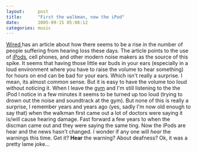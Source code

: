 ```yaml
---
layout:     post
title:      "First the walkman, now the iPod"
date:       2005-09-15 05:08:12
categories: music
---
```

[Wired ](http://www.wired.com/news/technology/0,1282,68844,00.html) has an article about how there seems to be a rise in the number of people suffering from hearing loss these days. The article points to the use of [iPods](http://apple.com/ipod), cell phones, and other modern noise makers as the source of this spike. It seems that having those little ear buds in your ears (especially in a loud environment where you have to raise the volume to hear something) for hours on end can be bad for your ears. Which isn't really a surprise. I mean, its almost common sense. But it is easy to have the volume too loud without noticing it. When I leave the [gym](http://crunch.com) and I'm still listening to the the iPod I notice in a few minutes it seems to be turned up too loud (trying to drown out the noise and soundtrack at the gym). But none of this is really a surprise, I remember years and years ago (yes, sadly I'm now old enough to say that) when the walkman first came out a lot of doctors were saying it is/will cause hearing damage. Fast forward a few years to when the discman came out and they were saying the same ting. Now the iPods are hear and the news hasn't changed. I wonder if any one will _hear_ the warnings this time. Get it? **Hear** the warning? About deafness? Ok, it was a pretty lame joke... 
